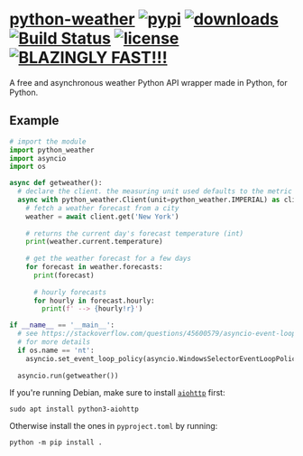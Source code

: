 # [python-weather][pypi-url] [![pypi][pypi-image]][pypi-url] [![downloads][downloads-image]][pypi-url] [![Build Status][ci-image]][ci-url] [![license][github-license-image]][github-license-url] [![BLAZINGLY FAST!!!][blazingly-fast-image]][blazingly-fast-url]

[pypi-image]: https://img.shields.io/pypi/v/python-weather.svg?style=flat-square
[pypi-url]: https://pypi.org/project/python-weather/
[downloads-image]: https://img.shields.io/pypi/dm/python-weather?style=flat-square
[ci-image]: https://github.com/null8626/python-weather/workflows/CI/badge.svg
[ci-url]: https://github.com/null8626/python-weather/actions/workflows/CI.yml
[github-license-image]: https://img.shields.io/github/license/null8626/python-weather?style=flat-square
[github-license-url]: https://github.com/null8626/python-weather/blob/main/LICENSE
[blazingly-fast-image]: https://img.shields.io/badge/speed-BLAZINGLY%20FAST!!!%20%F0%9F%94%A5%F0%9F%9A%80%F0%9F%92%AA%F0%9F%98%8E-brightgreen.svg?style=flat-square
[blazingly-fast-url]: https://twitter.com/acdlite/status/974390255393505280

A free and asynchronous weather Python API wrapper made in Python, for Python.

## Example

```py
# import the module
import python_weather
import asyncio
import os

async def getweather():
  # declare the client. the measuring unit used defaults to the metric system (celcius, km/h, etc.)
  async with python_weather.Client(unit=python_weather.IMPERIAL) as client:
    # fetch a weather forecast from a city
    weather = await client.get('New York')
    
    # returns the current day's forecast temperature (int)
    print(weather.current.temperature)
    
    # get the weather forecast for a few days
    for forecast in weather.forecasts:
      print(forecast)
      
      # hourly forecasts
      for hourly in forecast.hourly:
        print(f' --> {hourly!r}')

if __name__ == '__main__':
  # see https://stackoverflow.com/questions/45600579/asyncio-event-loop-is-closed-when-getting-loop
  # for more details
  if os.name == 'nt':
    asyncio.set_event_loop_policy(asyncio.WindowsSelectorEventLoopPolicy())
  
  asyncio.run(getweather())
```

If you're running Debian, make sure to install [`aiohttp`](https://github.com/aio-libs/aiohttp) first:

```shell
sudo apt install python3-aiohttp
```

Otherwise install the ones in `pyproject.toml` by running:

```shell
python -m pip install .
```

